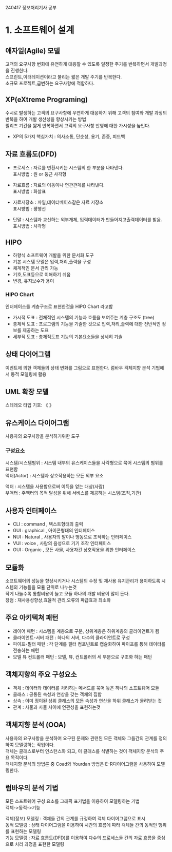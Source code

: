 240417 정보처리기사 공부

# 1. 소프트웨어 설계

## 애자일(Agile) 모델

고객의 요구사항 변화에 유연하게 대응할 수 있도록 일정한 주기를 반복하면서 개발과정을 진행한다.<br/>
스프린트,이터레이션이라고 불리는 짧은 개발 주기를 반복한다.<br/>
소규모 프로젝트,급변하는 요구사항에 적합하다.

## XP(eXtreme Programing)

수시로 발생하는 고객의 요구사항에 우연하게 대응하기 위해 고객의 참여와 개발 과정의 반복을 하여 개발 생산성을 향상시키는 방법<br/>
릴리즈 기간을 짧게 반복하면서 고객의 요구사항 반영에 대한 가시성을 높인다.<br/>

- XP의 5가지 핵심가치 : 의사소통, 단순성, 용기, 존중, 피드백

## 자료 흐름도(DFD)

- 프로세스 : 자료를 변환시키는 시스템의 한 부분을 나타낸다.<br/>
표시방법 : 원 or 둥근 사각형

- 자료흐름 : 자료의 이동이나 연관관계를 나타낸다.<br/>
  표시방법 : 화살표

- 자료저장소 : 파일,데이터베이스같은 자료 저장소<br/>
  표시방법 : 평행선

- 단말 : 시스템과 교신하는 외부개체, 입력데이터가 만들어지고출력데이터를 받음.<br/>
  표시방법 : 사각형

## HIPO

- 하향식 소프트웨어 개발을 위한 문서화 도구<br/>
- 기본 시스템 모델은 입력,처리,출력을 구성<br/>
- 체계적인 문서 관리 가능<br/>
- 기호,도표등으로 이해하기 쉬움<br/>
- 변경, 유지보수가 용이<br/>

### HIPO Chart
인터페이스를 계층구조로 표현한것을 HIPO Chart 라고함<br/>
- 가시적 도표 : 전체적인 시스템의 기능과 흐름을 보여주는 계층 구조도 (tree)<br/>
- 총체적 도표 : 프로그램의 기능을 기술한 것으로 입력,처리,출력에 대한 전반적인 정보를 제공하는 도표<br/>
- 세부적 도표 : 총체적도표 기능의 기본요소들을 상세히 기술<br/>

## 상태 다이어그램

이벤트에 의한 객체들의 상태 변화를 그림으로 표현한다.
럼바우 객체지향 분석 기법에서 동적 모델링에 활용

## UML 확장 모델

스테레오 타입 기호: 《 》

## 유스케이스 다이어그램

사용자의 요구사항을 분석하기위한 도구<br/>

### 구성요소
시스템/시스템범위 : 시스템 내부의 유스케이스들을 사각형으로 묶어 시스템의 범위를 표현함<br/>
액터(Actor) : 시스템과 상호작용하는 모든 외부 요소<br/>

액터 : 시스템을 사용함으로써 이득을 얻는 대상(사람)<br/>
부액터 : 주액터의 목적 달성을 위해 서비스를 제공하는 시스템(조직,기관)<br/>

## 사용자 인터페이스
- CLI : command , 텍스트형태의 출력<br/>
- GUI : graphical , 아이콘형태의 인터페이스<br/>
- NUI : Natural , 사용자의 말이나 행동으로 조작하는 인터페이스<br/>
- VUI : voice , 사람의 음성으로 기기 조작 인터페이스<br/>
- OUI : Organic , 모든 사물, 사용자간 상호작용을 위한 인터페이스<br/>

## 모듈화

소프트웨어의 성능을 향상시키거나 시스템의 수정 및 재사용 유지관리가 용이하도록 시스템의 기능들을 모듈 단위로 나누는것<br/>
작게 나눌수록 통합비용이 늘고 모듈 하나의 개발 비용이 많이 든다.<br/>
장점 : 재사용성향상,효율적 관리,오류의 파급효과 최소화<br/>

## 주요 아키텍쳐 패턴

- 레이어 패턴 : 시스템을 계층으로 구분, 상위계층은 하위계층의 클라이언트가 됨<br/>
- 클라이언트-서버 패턴 : 하나의 서버, 다수의 클라이언트로 구성<br/>
- 파이프-필터 패턴 : 각 단계를 필터 컴포넌트로 캡슐화하여 파이프를 통해 데이터를 전송하는 패턴<br/>
- 모델 뷰 컨트롤러 패턴 : 모델, 뷰, 컨트롤러의 세 부분으로 구조화 하는 패턴<br/>

## 객체지향의 주요 구성요소

- 객체 : 데이터와 데이터를  처리하는 메서드를 묶어 놓은 하나의 소프트웨어 모듈<br/>
- 클래스 : 공통된 속성과 연상을 갖는 객체의 집합<br/>
- 상속 : 이미 정이된 상위 클래스의 모든 속성과 연산을 하위 클래스가 물려받는 것<br/>
- 관계 : 사물과 사물 사이에 연관성을 표현하는것<br/>

## 객체지향 분석 (OOA)

사용자의 요구사항을 분석하여 요구된 문제와 관련된 모든 객체와 그들간의 관계를 정의하여 모델링하는 작업이다.<br/>
객체는 클래스로부터 인스턴스화 되고, 이 클래스를 식별하는 것이 객체지향 분석의 주요 목적이다.<br/>
객체지향 분석의 방법론 중 Coad와 Yourdan 방법은 E-R다이어그램을 사용하여 모델링한다.<br/>

## 럼바우의 분석 기법

모든 소프트웨어 구성 요소를 그래픽 표기법을 이용하여 모델링하는 기법<br/>
객체->동적->기능<br/>

객체(정보) 모델링 : 객체들 간의 관계를 규정하여 객체 다이어그램으로 표시<br/>
동적 모델링 : 상태 다이어그램을 이용하여 시간의 흐름에 따라 객체들 간의 동적인 행위를 표현하는 모델링<br/>
기능 모델링 : 자료 흐름도(DFD)를 이용하여 다수의 프로세스들 간의 자료 흐름을 중심으로 처리 과정을 표현한 모델링<br/>

















